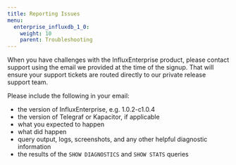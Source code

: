 ```yaml
---
title: Reporting Issues
menu:
  enterprise_influxdb_1_0:
    weight: 10
    parent: Troubleshooting
---
```


When you have challenges with the InfluxEnterprise product, please contact support
using the email we provided at the time of the signup.
That will ensure your support tickets are routed directly to our private release
support team.

Please include the following in your email:

* the version of InfluxEnterprise, e.g. 1.0.2-c1.0.4
* the version of Telegraf or Kapacitor, if applicable
* what you expected to happen
* what did happen
* query output, logs, screenshots, and any other helpful diagnostic information
* the results of the `SHOW DIAGNOSTICS` and `SHOW STATS` queries
